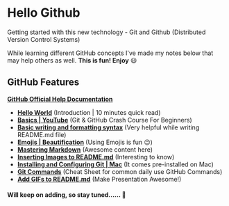 # Hello Github

Getting started with this new technology - Git and Github (Distributed Version Control Systems)

While learning different GitHub concepts I've made my notes below that may help others as well. **This is fun! Enjoy** :smiley:

## GitHub Features
**[GitHub Official Help Documentation](https://help.github.com/en/github)**

* **[Hello World](https://guides.github.com/activities/hello-world/)** (Introduction | 10 minutes quick read)
* **[Basics | YouTube](https://www.youtube.com/watch?v=SWYqp7iY_Tc&t=1s)** (Git & GitHub Crash Course For Beginners)
* **[Basic writing and formatting syntax](https://help.github.com/en/github/writing-on-github/basic-writing-and-formatting-syntax)** (Very helpful while writing README.md file)
* **[Emojis | Beautification](https://www.webfx.com/tools/emoji-cheat-sheet/)** (Using Emojis is fun :wink:)
* **[Mastering Markdown](https://guides.github.com/features/mastering-markdown/)** (Awesome content here)
* **[Inserting Images to README.md](https://www.youtube.com/watch?v=hHbWF1Bvgf4)** (Interesting to know) 
* **[Installing and Configuring Git | Mac](https://www.youtube.com/watch?v=0Icla6TVNNo)** (It comes pre-installed on Mac)
* **[Git Commands](https://gist.github.com/jedmao/5053440)** (Cheat Sheet for common daily use GitHub Commands)
* **[Add GIFs to README.md](https://medium.com/@josephcardillo/how-to-add-gifs-to-your-github-readme-89c74da2ce47)** (Make Presentation Awesome!)

#### Will keep on adding, so stay tuned...... :eyes:
